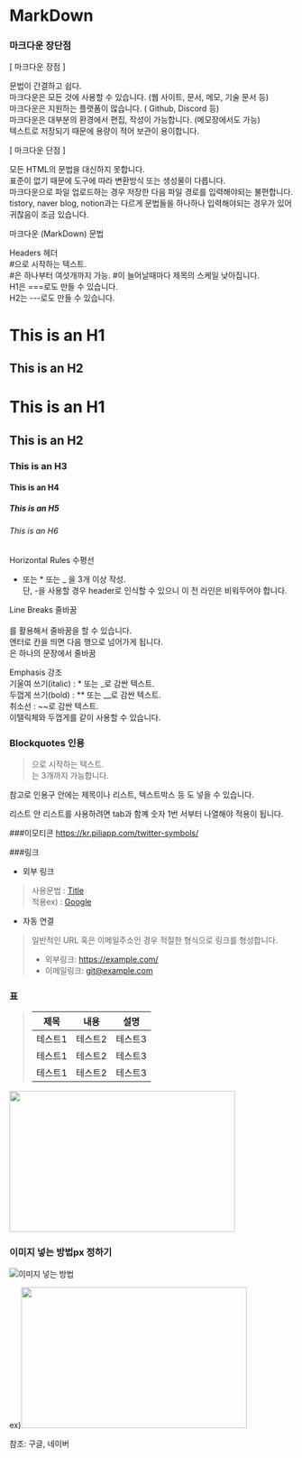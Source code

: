 # MarkDown
  ### 마크다운 장단점
[ 마크다운 장점 ]  
  
문법이 간결하고 쉽다.  
마크다운은 모든 것에 사용할 수 있습니다. (웹 사이트, 문서, 메모, 기술 문서 등)  
마크다운은 지원하는 플랫폼이 많습니다. ( Github, Discord 등)  
마크다운은 대부분의 환경에서 편집, 작성이 가능합니다. (메모장에서도 가능)  
텍스트로 저장되기 때문에 용량이 적어 보관이 용이합니다.  
 
 [ 마크다운 단점 ]

모든 HTML의 문법을 대신하지 못합니다.  
표준이 없기 때문에 도구에 따라 변환방식 또는 생성물이 다릅니다.  
마크다운으로 파일 업로드하는 경우 저장한 다음 파일 경로를 입력해야되는 불편합니다.  
tistory, naver blog, notion과는 다르게 문법들을 하나하나 입력해야되는 경우가 있어 귀찮음이 조금 있습니다.  
  
  
마크다운 (MarkDown)  문법  
   
  
Headers 헤더  
#으로 시작하는 텍스트.  
#은 하나부터 여섯개까지 가능. 
#이 늘어날때마다 제목의 스케일 낮아집니다.  
H1은 ===로도 만들 수 있습니다.  
H2는 ---로도 만들 수 있습니다.  
  
This is an H1  
===  
This is an H2  
---  
  
   
# This is an H1  
## This is an H2  
### This is an H3  
#### This is an H4  
##### This is an H5  
###### This is an H6  
  
Horizontal Rules 수평선  
- 또는 * 또는 _ 을 3개 이상 작성.  
단, -을 사용할 경우 header로 인식할 수 있으니 이 전 라인은 비워두어야 합니다.  
  
  
Line Breaks 줄바꿈  
<br>를 활용해서 줄바꿈을 할 수 있습니다.  
엔터로 칸을 띄면 다음 행으로 넘어가게 됩니다. <br>은 하나의 문장에서 줄바꿈  
  
  
  
Emphasis 강조  
기울여 쓰기(italic) : * 또는 _로 감싼 텍스트.  
두껍게 쓰기(bold) : ** 또는 __로 감싼 텍스트.  
취소선 : ~~로 감싼 텍스트.  
이탤릭체와 두껍게를 같이 사용할 수 있습니다.  
  
### Blockquotes 인용  
>으로 시작하는 텍스트.  
>는 3개까지 가능합니다.  
  
참고로 인용구 안에는 제목이나 리스트, 텍스트박스 등 도 넣을 수 있습니다.  
  
  
리스트 안 리스트를 사용하려면 tab과 함꼐 숫자 1번 서부터 나열해야 적용이 됩니다.  
  
  ###이모티콘 
https://kr.piliapp.com/twitter-symbols/ 
  
  
  ###링크
- 외부 링크  
> 사용문법 : [Title](link)  
> 적용ex) : [Google](https://google.com, "goole link")  
  
- 자동 연결  
> 일반적인 URL 혹은 이메일주소인 경우 적절한 형식으로 링크를 형성합니다.  
>    
>* 외부링크: <https://example.com/>  
>* 이메일링크: <git@example.com>  
  
### 표  
> |제목|내용|설명|  
> |------|---|---|  
>|테스트1|테스트2|테스트3|  
>|테스트1|테스트2|테스트3|  
>|테스트1|테스트2|테스트3|  

<img src ="https://user-images.githubusercontent.com/106229689/195992261-51b1a7d2-d244-4f02-8efa-272e1a4ceecd.PNG" width="400px" height="250px">
  
  
### 이미지 넣는 방법px 정하기

![이미지 넣는 방법](https://user-images.githubusercontent.com/106229689/195993435-30201466-72ab-4657-b7bd-3cad9b07d55c.PNG)


  
ex)<img src ="https://user-images.githubusercontent.com/106229689/195992825-211c5c0f-4755-4277-b961-44e1a6cd2c6e.PNG"     width="400px" height="250px">

  
  
참조: 구글, 네이버
